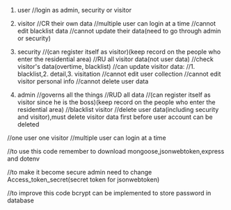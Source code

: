 1. user
//login as admin, security or visitor

2. visitor
//CR their own data
//multiple user can login at a time
//cannot edit blacklist data
//cannot update their data(need to go through admin or security)
 
3. security
//(can register itself as visitor)(keep record on the people who enter the residential area)
//RU all visitor data(not user data)
//check visitor's data(overtime, blacklist)
//can update visitor data:
//1. blacklist,2. detail,3. visitation
//cannot edit user collection
//cannot edit visitor personal info
//cannot delete user data

4. admin
//governs all the things
//RUD all data
//(can register itself as visitor since he is the boss)(keep record on the people who enter the residential area)
//blacklist visitor
//delete user data(including security and visitor),must delete visitor data first before user account can be deleted

//one user one visitor
//multiple user can login at a time

//to use this code
remember to download mongoose,jsonwebtoken,express and dotenv

//to make it become secure
admin need to change Access_token_secret(secret token for jsonwebtoken)

//to improve this code
bcrypt can be implemented to store password in database